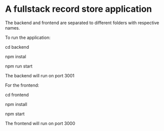 # A fullstack record store application

The backend and frontend are separated to different folders with respective names.

To run the application:

cd backend 

npm instal

npm run start

The backend will run on port 3001


For the frontend:

cd frontend 

npm install

npm start

The frontend will run on port 3000

